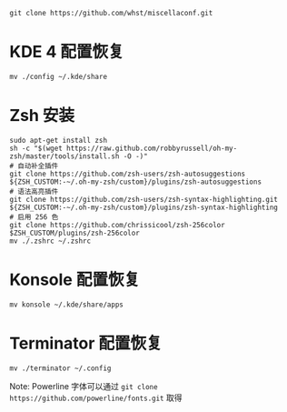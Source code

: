 `git clone https://github.com/whst/miscellaconf.git`

# KDE 4 配置恢复
```
mv ./config ~/.kde/share
```

# Zsh 安装
```
sudo apt-get install zsh
sh -c "$(wget https://raw.github.com/robbyrussell/oh-my-zsh/master/tools/install.sh -O -)"
# 自动补全插件
git clone https://github.com/zsh-users/zsh-autosuggestions ${ZSH_CUSTOM:-~/.oh-my-zsh/custom}/plugins/zsh-autosuggestions
# 语法高亮插件
git clone https://github.com/zsh-users/zsh-syntax-highlighting.git ${ZSH_CUSTOM:-~/.oh-my-zsh/custom}/plugins/zsh-syntax-highlighting
# 启用 256 色
git clone https://github.com/chrissicool/zsh-256color $ZSH_CUSTOM/plugins/zsh-256color
mv ./.zshrc ~/.zshrc
```

# Konsole 配置恢复
```
mv konsole ~/.kde/share/apps
```

# Terminator 配置恢复
```
mv ./terminator ~/.config
```
Note: Powerline 字体可以通过 `git clone https://github.com/powerline/fonts.git` 取得

